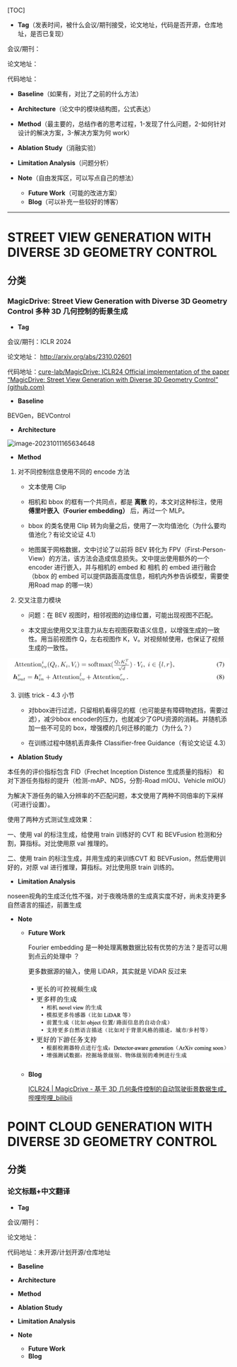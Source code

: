 [TOC]

- **Tag**（发表时间，被什么会议/期刊接受，论文地址，代码是否开源，仓库地址，是否已复现）

会议/期刊：

论文地址：

代码地址：

- **Baseline**（如果有，对比了之前的什么方法）

- **Architecture**（论文中的模块结构图，公式表达）

- **Method**（最主要的，总结作者的思考过程，1-发现了什么问题，2-如何针对设计的解决方案，3-解决方案为何 work）
- **Ablation Study**（消融实验）
- **Limitation Analysis**（问题分析）
- **Note**（自由发挥区，可以写点自己的想法）
  - **Future Work**（可能的改进方案）
  - **Blog**（可以补充一些较好的博客）

---



# STREET VIEW GENERATION WITH DIVERSE 3D GEOMETRY CONTROL

## 分类

### MagicDrive: Street View Generation with Diverse 3D Geometry Control	多种 3D 几何控制的街景生成

- **Tag**

会议/期刊：ICLR 2024

论文地址： http://arxiv.org/abs/2310.02601

代码地址：[cure-lab/MagicDrive: ICLR24 Official implementation of the paper “MagicDrive: Street View Generation with Diverse 3D Geometry Control” (github.com)](https://github.com/cure-lab/MagicDrive?tab=readme-ov-file)

- **Baseline**

BEVGen，BEVControl

- **Architecture**

![image-20231011165634648](https://github.com/cure-lab/MagicDrive/raw/main/assets/overview.png)

- **Method**


1. 对不同控制信息使用不同的 encode 方法
   - 文本使用 Clip

   - 相机和 bbox 的框有一个共同点，都是 **离散** 的，本文对这种标注，使用 **傅里叶嵌入（Fourier embedding）** 后，再过一个 MLP。
   - bbox 的类名使用 Clip 转为向量之后，使用了一次均值池化（为什么要均值池化？有论文论证 4.1）
   - 地图属于网格数据，文中讨论了以前将 BEV 转化为 FPV（First-Person-View）的方法，该方法会造成信息损失。文中提出使用额外的一个 encoder 进行嵌入，并与相机的 embed 和 相机 的 embed 进行融合（bbox 的 embed 可以提供路面高度信息，相机内外参告诉模型，需要使用Road map 的哪一块）

2. 交叉注意力模块

   - 问题：在 BEV 视图时，相邻视图的边缘位置，可能出现视图不匹配。


   - 本文提出使用交叉注意力从左右视图获取语义信息，以增强生成的一致性。用当前视图作 Q，左右视图作 K，V。对视频帧使用，也保证了视频生成的一致性。


![image-20241010115134450](https://raw.githubusercontent.com/ZZZRamsey/PicGo_save/main/202410102259670.png)

3. 训练 trick - 4.3 小节	

   - 对bbox进行过滤，只留相机看得见的框（也可能是有障碍物遮挡，需要过滤），减少bbox encoder的压力，也就减少了GPU资源的消耗。并随机添加一些不可见的 box，增强模的几何迁移的能力（为什么？）

   - 在训练过程中随机丢弃条件 Classifier-free Guidance（有论文论证 4.3）



- **Ablation Study**

本任务的评价指标包含 FID（Frechet Inception Distence 生成质量的指标） 和对下游任务指标的提升（检测-mAP、NDS，分割-Road mIOU、Vehicle mIOU）

为解决下游任务的输入分辨率的不匹配问题，本文使用了两种不同倍率的下采样（可进行设置）。

使用了两种方式测试生成效果：

一、使用 val 的标注生成，给使用 train 训练好的 CVT 和 BEVFusion 检测和分割，算指标。对比使用原 val 推理的。

二、使用 train 的标注生成，并用生成的来训练CVT 和 BEVFusion，然后使用训好的，对原 val 进行推理，算指标。对比使用原 train 训练的。

- **Limitation Analysis**

noseen视角的生成泛化性不强，对于夜晚场景的生成真实度不好，尚未支持更多自然语言的描述，前置生成

- **Note**
  - **Future Work**

    Fourier embedding 是一种处理离散数据比较有优势的方法？是否可以用到点云的处理中 ？

    更多数据源的输入，使用 LiDAR，其实就是 ViDAR 反过来

    <img src="https://raw.githubusercontent.com/ZZZRamsey/PicGo_save/main/202410102259672.png" alt="image-20241010221241796" style="zoom: 50%;" />

  - **Blog**

    [ICLR24 | MagicDrive - 基于 3D 几何条件控制的自动驾驶街景数据生成_哔哩哔哩_bilibili](https://www.bilibili.com/video/BV1EC4y167BR/?spm_id_from=333.337.search-card.all.click&vd_source=3659941460e6c74679750d458eaa5726)



# POINT CLOUD GENERATION WITH DIVERSE 3D GEOMETRY CONTROL

## 分类

### 论文标题+中文翻译

- **Tag**

会议/期刊：

论文地址：

代码地址：未开源/计划开源/仓库地址

- **Baseline**

- **Architecture**
- **Method**
- **Ablation Study**
- **Limitation Analysis**
- **Note**
  - **Future Work**
  - **Blog**